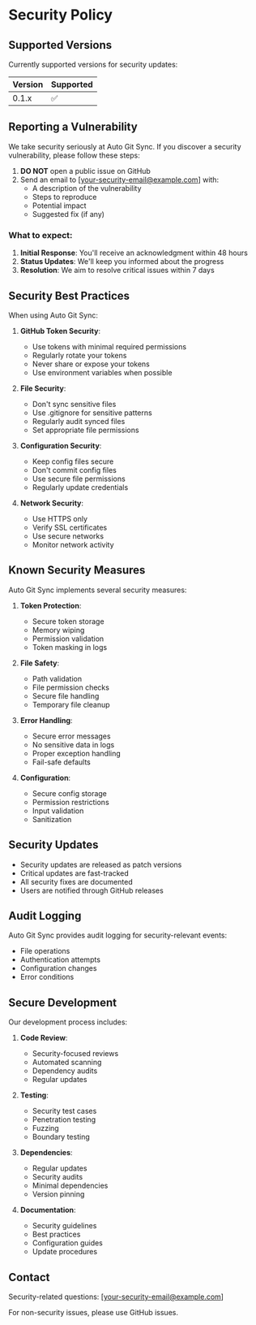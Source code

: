 # Security Policy

## Supported Versions

Currently supported versions for security updates:

| Version | Supported          |
| ------- | ------------------ |
| 0.1.x   | :white_check_mark: |

## Reporting a Vulnerability

We take security seriously at Auto Git Sync. If you discover a security vulnerability, please follow these steps:

1. **DO NOT** open a public issue on GitHub
2. Send an email to [your-security-email@example.com] with:
   - A description of the vulnerability
   - Steps to reproduce
   - Potential impact
   - Suggested fix (if any)

### What to expect:

1. **Initial Response**: You'll receive an acknowledgment within 48 hours
2. **Status Updates**: We'll keep you informed about the progress
3. **Resolution**: We aim to resolve critical issues within 7 days

## Security Best Practices

When using Auto Git Sync:

1. **GitHub Token Security**:
   - Use tokens with minimal required permissions
   - Regularly rotate your tokens
   - Never share or expose your tokens
   - Use environment variables when possible

2. **File Security**:
   - Don't sync sensitive files
   - Use .gitignore for sensitive patterns
   - Regularly audit synced files
   - Set appropriate file permissions

3. **Configuration Security**:
   - Keep config files secure
   - Don't commit config files
   - Use secure file permissions
   - Regularly update credentials

4. **Network Security**:
   - Use HTTPS only
   - Verify SSL certificates
   - Use secure networks
   - Monitor network activity

## Known Security Measures

Auto Git Sync implements several security measures:

1. **Token Protection**:
   - Secure token storage
   - Memory wiping
   - Permission validation
   - Token masking in logs

2. **File Safety**:
   - Path validation
   - File permission checks
   - Secure file handling
   - Temporary file cleanup

3. **Error Handling**:
   - Secure error messages
   - No sensitive data in logs
   - Proper exception handling
   - Fail-safe defaults

4. **Configuration**:
   - Secure config storage
   - Permission restrictions
   - Input validation
   - Sanitization

## Security Updates

- Security updates are released as patch versions
- Critical updates are fast-tracked
- All security fixes are documented
- Users are notified through GitHub releases

## Audit Logging

Auto Git Sync provides audit logging for security-relevant events:

- File operations
- Authentication attempts
- Configuration changes
- Error conditions

## Secure Development

Our development process includes:

1. **Code Review**:
   - Security-focused reviews
   - Automated scanning
   - Dependency audits
   - Regular updates

2. **Testing**:
   - Security test cases
   - Penetration testing
   - Fuzzing
   - Boundary testing

3. **Dependencies**:
   - Regular updates
   - Security audits
   - Minimal dependencies
   - Version pinning

4. **Documentation**:
   - Security guidelines
   - Best practices
   - Configuration guides
   - Update procedures

## Contact

Security-related questions: [your-security-email@example.com]

For non-security issues, please use GitHub issues.

